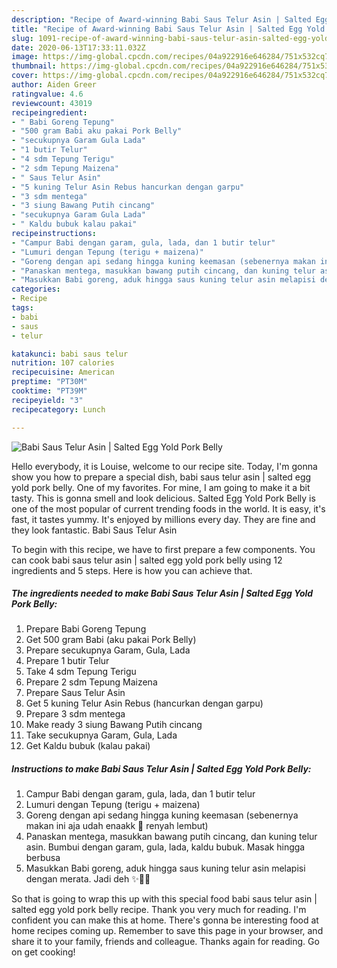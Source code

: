 ```yaml
---
description: "Recipe of Award-winning Babi Saus Telur Asin | Salted Egg Yold Pork Belly"
title: "Recipe of Award-winning Babi Saus Telur Asin | Salted Egg Yold Pork Belly"
slug: 1091-recipe-of-award-winning-babi-saus-telur-asin-salted-egg-yold-pork-belly
date: 2020-06-13T17:33:11.032Z
image: https://img-global.cpcdn.com/recipes/04a922916e646284/751x532cq70/babi-saus-telur-asin-salted-egg-yold-pork-belly-foto-resep-utama.jpg
thumbnail: https://img-global.cpcdn.com/recipes/04a922916e646284/751x532cq70/babi-saus-telur-asin-salted-egg-yold-pork-belly-foto-resep-utama.jpg
cover: https://img-global.cpcdn.com/recipes/04a922916e646284/751x532cq70/babi-saus-telur-asin-salted-egg-yold-pork-belly-foto-resep-utama.jpg
author: Aiden Greer
ratingvalue: 4.6
reviewcount: 43019
recipeingredient:
- " Babi Goreng Tepung"
- "500 gram Babi aku pakai Pork Belly"
- "secukupnya Garam Gula Lada"
- "1 butir Telur"
- "4 sdm Tepung Terigu"
- "2 sdm Tepung Maizena"
- " Saus Telur Asin"
- "5 kuning Telur Asin Rebus hancurkan dengan garpu"
- "3 sdm mentega"
- "3 siung Bawang Putih cincang"
- "secukupnya Garam Gula Lada"
- " Kaldu bubuk kalau pakai"
recipeinstructions:
- "Campur Babi dengan garam, gula, lada, dan 1 butir telur"
- "Lumuri dengan Tepung (terigu + maizena)"
- "Goreng dengan api sedang hingga kuning keemasan (sebenernya makan ini aja udah enaakk 🤤 renyah lembut)"
- "Panaskan mentega, masukkan bawang putih cincang, dan kuning telur asin. Bumbui dengan garam, gula, lada, kaldu bubuk. Masak hingga berbusa"
- "Masukkan Babi goreng, aduk hingga saus kuning telur asin melapisi dengan merata. Jadi deh ✨👍🏻"
categories:
- Recipe
tags:
- babi
- saus
- telur

katakunci: babi saus telur 
nutrition: 107 calories
recipecuisine: American
preptime: "PT30M"
cooktime: "PT39M"
recipeyield: "3"
recipecategory: Lunch

---
```



![Babi Saus Telur Asin | Salted Egg Yold Pork Belly](https://img-global.cpcdn.com/recipes/04a922916e646284/751x532cq70/babi-saus-telur-asin-salted-egg-yold-pork-belly-foto-resep-utama.jpg)

Hello everybody, it is Louise, welcome to our recipe site. Today, I'm gonna show you how to prepare a special dish, babi saus telur asin | salted egg yold pork belly. One of my favorites. For mine, I am going to make it a bit tasty. This is gonna smell and look delicious.
 Salted Egg Yold Pork Belly is one of the most popular of current trending foods in the world. It is easy, it's fast, it tastes yummy. It's enjoyed by millions every day. They are fine and they look fantastic. Babi Saus Telur Asin 


To begin with this recipe, we have to first prepare a few components. You can cook babi saus telur asin | salted egg yold pork belly using 12 ingredients and 5 steps. Here is how you can achieve that.

<!--inarticleads1-->

##### The ingredients needed to make Babi Saus Telur Asin | Salted Egg Yold Pork Belly:

1. Prepare  Babi Goreng Tepung
1. Get 500 gram Babi (aku pakai Pork Belly)
1. Prepare secukupnya Garam, Gula, Lada
1. Prepare 1 butir Telur
1. Take 4 sdm Tepung Terigu
1. Prepare 2 sdm Tepung Maizena
1. Prepare  Saus Telur Asin
1. Get 5 kuning Telur Asin Rebus (hancurkan dengan garpu)
1. Prepare 3 sdm mentega
1. Make ready 3 siung Bawang Putih cincang
1. Take secukupnya Garam, Gula, Lada
1. Get  Kaldu bubuk (kalau pakai)




<!--inarticleads2-->

##### Instructions to make Babi Saus Telur Asin | Salted Egg Yold Pork Belly:

1. Campur Babi dengan garam, gula, lada, dan 1 butir telur
1. Lumuri dengan Tepung (terigu + maizena)
1. Goreng dengan api sedang hingga kuning keemasan (sebenernya makan ini aja udah enaakk 🤤 renyah lembut)
1. Panaskan mentega, masukkan bawang putih cincang, dan kuning telur asin. Bumbui dengan garam, gula, lada, kaldu bubuk. Masak hingga berbusa
1. Masukkan Babi goreng, aduk hingga saus kuning telur asin melapisi dengan merata. Jadi deh ✨👍🏻




So that is going to wrap this up with this special food babi saus telur asin | salted egg yold pork belly recipe. Thank you very much for reading. I'm confident you can make this at home. There's gonna be interesting food at home recipes coming up. Remember to save this page in your browser, and share it to your family, friends and colleague. Thanks again for reading. Go on get cooking!
